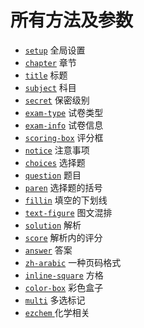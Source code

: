 # 所有方法及参数

  - [`setup`](https://ezexam.pages.dev/setup) 全局设置
  - [`chapter`](https://ezexam.pages.dev/chapter) 章节
  - [`title`](https://ezexam.pages.dev/setup) 标题
  - [`subject`](https://ezexam.pages.dev/title) 科目
  - [`secret`](https://ezexam.pages.dev/secret) 保密级别
  - [`exam-type`](https://ezexam.pages.dev/exam-type) 试卷类型
  - [`exam-info`](https://ezexam.pages.dev/exam-info) 试卷信息
  - [`scoring-box`](https://ezexam.pages.dev/scoring-box) 评分框
  - [`notice`](https://ezexam.pages.dev/notice) 注意事项
  - [`choices`](https://ezexam.pages.dev/choices) 选择题
  - [`question`](https://ezexam.pages.dev/question) 题目
  - [`paren`](https://ezexam.pages.dev/paren) 选择题的括号
  - [`fillin`](https://ezexam.pages.dev/fillin) 填空的下划线
  - [`text-figure`](https://ezexam.pages.dev/text-figure) 图文混排
  - [`solution`](https://ezexam.pages.dev/solution) 解析
  - [`score`](https://ezexam.pages.dev/score) 解析内的评分
  - [`answer`](https://ezexam.pages.dev/answer) 答案
  - [`zh-arabic`](https://ezexam.pages.dev/zh-arabic) 一种页码格式
  - [`inline-square`](https://ezexam.pages.dev/inline-square) 方格
  - [`color-box`](https://ezexam.pages.dev/color-box) 彩色盒子
  - [`multi`](https://ezexam.pages.dev/multi) 多选标记
  - [`ezchem` ](https://ezexam.pages.dev/chem) 化学相关